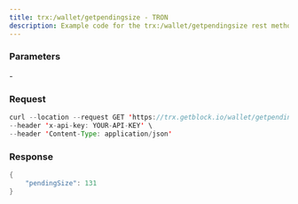 ```yaml
---
title: trx:/wallet/getpendingsize - TRON
description: Example code for the trx:/wallet/getpendingsize rest method. Сomplete guide on how to use trx:/wallet/getpendingsize rest in GetBlock.io Web3 documentation.
---
```


### Parameters


\-

### Request

``` java
curl --location --request GET 'https://trx.getblock.io/wallet/getpendingsize' \
--header 'x-api-key: YOUR-API-KEY' \
--header 'Content-Type: application/json' 
```

###  Response

``` java
{
    "pendingSize": 131
}
```

